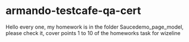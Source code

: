 # armando-testcafe-qa-cert

Hello every one, my homework is in the folder Saucedemo_page_model,
please check it, cover points 1 to 10 of the homeworks task for wizeline